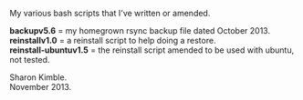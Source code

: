 My various bash scripts that I've written or amended.

**backupv5.6** = my homegrown rsync backup file dated October 2013.<br />
**reinstallv1.0** = a reinstall script to help doing a restore.<br />
**reinstall-ubuntuv1.5** = the reinstall script amended to be used with ubuntu, not tested.

Sharon Kimble.<br />
November 2013.
